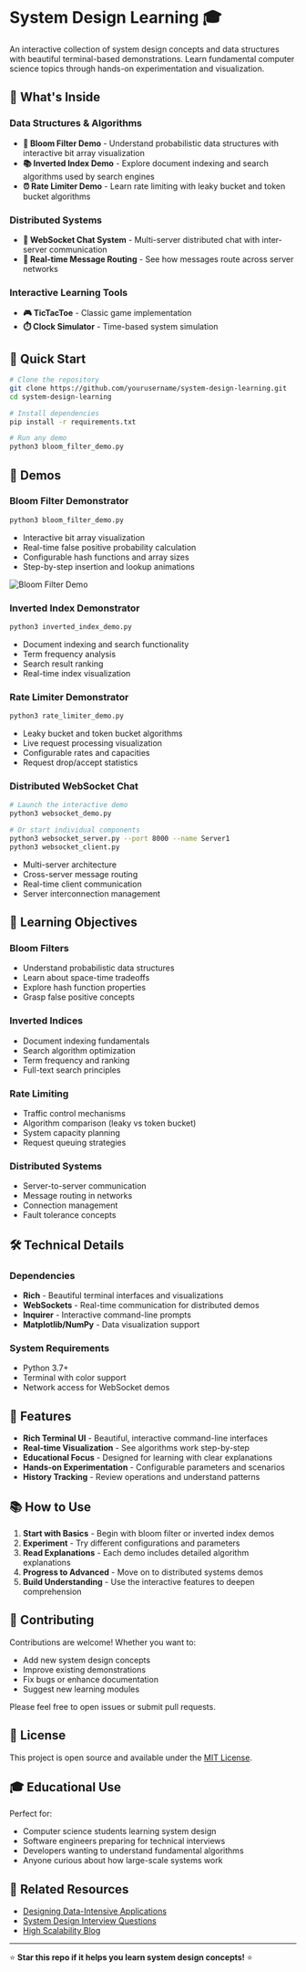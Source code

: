 # System Design Learning 🎓

An interactive collection of system design concepts and data structures with beautiful terminal-based demonstrations. Learn fundamental computer science topics through hands-on experimentation and visualization.

## 🌟 What's Inside

### Data Structures & Algorithms
- **🌸 Bloom Filter Demo** - Understand probabilistic data structures with interactive bit array visualization
- **📚 Inverted Index Demo** - Explore document indexing and search algorithms used by search engines
- **⏰ Rate Limiter Demo** - Learn rate limiting with leaky bucket and token bucket algorithms

### Distributed Systems
- **💬 WebSocket Chat System** - Multi-server distributed chat with inter-server communication
- **🎯 Real-time Message Routing** - See how messages route across server networks

### Interactive Learning Tools
- **🎮 TicTacToe** - Classic game implementation
- **⏱️ Clock Simulator** - Time-based system simulation

## 🚀 Quick Start

```bash
# Clone the repository
git clone https://github.com/yourusername/system-design-learning.git
cd system-design-learning

# Install dependencies
pip install -r requirements.txt

# Run any demo
python3 bloom_filter_demo.py
```

## 📖 Demos

### Bloom Filter Demonstrator
```bash
python3 bloom_filter_demo.py
```
- Interactive bit array visualization
- Real-time false positive probability calculation
- Configurable hash functions and array sizes
- Step-by-step insertion and lookup animations

![Bloom Filter Demo](docs/bloom-filter-preview.png)

### Inverted Index Demonstrator
```bash
python3 inverted_index_demo.py
```
- Document indexing and search functionality
- Term frequency analysis
- Search result ranking
- Real-time index visualization

### Rate Limiter Demonstrator
```bash
python3 rate_limiter_demo.py
```
- Leaky bucket and token bucket algorithms
- Live request processing visualization
- Configurable rates and capacities
- Request drop/accept statistics

### Distributed WebSocket Chat
```bash
# Launch the interactive demo
python3 websocket_demo.py

# Or start individual components
python3 websocket_server.py --port 8000 --name Server1
python3 websocket_client.py
```
- Multi-server architecture
- Cross-server message routing
- Real-time client communication
- Server interconnection management

## 🎯 Learning Objectives

### Bloom Filters
- Understand probabilistic data structures
- Learn about space-time tradeoffs
- Explore hash function properties
- Grasp false positive concepts

### Inverted Indices
- Document indexing fundamentals
- Search algorithm optimization
- Term frequency and ranking
- Full-text search principles

### Rate Limiting
- Traffic control mechanisms
- Algorithm comparison (leaky vs token bucket)
- System capacity planning
- Request queuing strategies

### Distributed Systems
- Server-to-server communication
- Message routing in networks
- Connection management
- Fault tolerance concepts

## 🛠️ Technical Details

### Dependencies
- **Rich** - Beautiful terminal interfaces and visualizations
- **WebSockets** - Real-time communication for distributed demos
- **Inquirer** - Interactive command-line prompts
- **Matplotlib/NumPy** - Data visualization support

### System Requirements
- Python 3.7+
- Terminal with color support
- Network access for WebSocket demos

## 🎨 Features

- **Rich Terminal UI** - Beautiful, interactive command-line interfaces
- **Real-time Visualization** - See algorithms work step-by-step
- **Educational Focus** - Designed for learning with clear explanations
- **Hands-on Experimentation** - Configurable parameters and scenarios
- **History Tracking** - Review operations and understand patterns

## 📚 How to Use

1. **Start with Basics** - Begin with bloom filter or inverted index demos
2. **Experiment** - Try different configurations and parameters
3. **Read Explanations** - Each demo includes detailed algorithm explanations
4. **Progress to Advanced** - Move on to distributed systems demos
5. **Build Understanding** - Use the interactive features to deepen comprehension

## 🤝 Contributing

Contributions are welcome! Whether you want to:
- Add new system design concepts
- Improve existing demonstrations
- Fix bugs or enhance documentation
- Suggest new learning modules

Please feel free to open issues or submit pull requests.

## 📄 License

This project is open source and available under the [MIT License](LICENSE).

## 🎓 Educational Use

Perfect for:
- Computer science students learning system design
- Software engineers preparing for technical interviews
- Developers wanting to understand fundamental algorithms
- Anyone curious about how large-scale systems work

## 🔗 Related Resources

- [Designing Data-Intensive Applications](https://dataintensive.net/)
- [System Design Interview Questions](https://github.com/donnemartin/system-design-primer)
- [High Scalability Blog](http://highscalability.com/)

---

⭐ **Star this repo if it helps you learn system design concepts!** ⭐